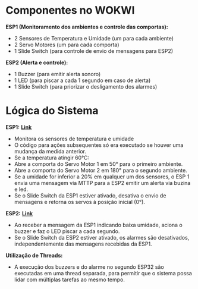 # Componentes no WOKWI

**ESP1 (Monitoramento dos ambientes e controle das comportas):**
* 2 Sensores de Temperatura e Umidade (um para cada ambiente)
* 2 Servo Motores (um para cada comporta)
* 1 Slide Switch (para controle de envio de mensagens para ESP2)

**ESP2 (Alerta e controle):**
* 1 Buzzer (para emitir alerta sonoro)
* 1 LED (para piscar a cada 1 segundo em caso de alerta)
* 1 Slide Switch (para priorizar o desligamento dos alarmes)

# Lógica do Sistema

**ESP1:**
**[Link](https://wokwi.com/projects/407202611788119041 "ESP1")**
* Monitora os sensores de temperatura e umidade
* O código para ações subsequentes só era executado se houver uma mudança da medida anterior.
* Se a temperatura atingir 60°C:
* Abre a comporta do Servo Motor 1 em 50° para o primeiro ambiente.
* Abre a comporta do Servo Motor 2 em 180° para o segundo ambiente.
* Se a umidade for inferior a 20% em qualquer um dos sensores, o ESP 1 envia uma mensagem via MTTP para a ESP2 emitir um alerta via buzina e led.
* Se o Slide Switch da ESP1 estiver ativado, desativa o envio de mensagens e retorna os servos à posição inicial (0°).

**ESP2:**
**[Link](https://wokwi.com/projects/407204462314127361 "ESP2")**
* Ao receber a mensagem da ESP1 indicando baixa umidade, aciona o buzzer e faz o LED piscar a cada segundo.
* Se o Slide Switch da ESP2 estiver ativado, os alarmes são desativados, independentemente das mensagens recebidas da ESP1.

**Utilização de Threads:**
* A execução dos buzzers e do alarme no segundo ESP32 são executadas em uma thread separada, para permitir que o sistema possa lidar com múltiplas tarefas ao mesmo tempo.
